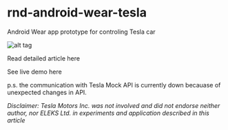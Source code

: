 # rnd-android-wear-tesla
Android Wear app prototype for controling Tesla car

![alt tag](http://elekslabs.com/wp-content/uploads/2015/03/apple-watch-android-wear-for-tesla.png)

Read detailed article here <add-new-link>

See live demo here <add-youtube video> 

p.s. the communication with Tesla Mock API is currently down becauase of unexpected changes in API.

*Disclaimer: Tesla Motors Inc. was not involved and did not endorse neither author, nor ELEKS Ltd. in experiments and application described in this article*


